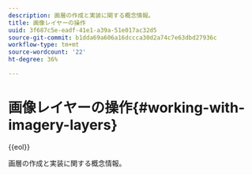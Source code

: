 ```yaml
---
description: 画層の作成と実装に関する概念情報。
title: 画像レイヤーの操作
uuid: 3f687c5e-eadf-41e1-a39a-51e017ac32d5
source-git-commit: b1dda69a606a16dccca30d2a74c7e63dbd27936c
workflow-type: tm+mt
source-wordcount: '22'
ht-degree: 36%

---
```



# 画像レイヤーの操作{#working-with-imagery-layers}

{{eol}}

画層の作成と実装に関する概念情報。

